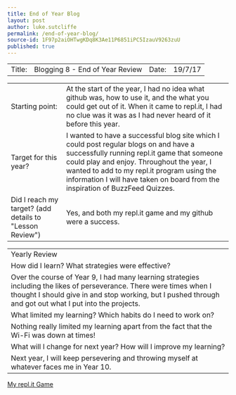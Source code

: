 ```yaml
---
title: End of Year Blog
layout: post
author: luke.sutcliffe
permalink: /end-of-year-blog/
source-id: 1F97p2aiOHTwgKDq8K3Ae11P6851iPC5IzauV9263zuU
published: true
---
```

<table>
  <tr>
    <td>Title:  </td>
    <td>Blogging 8 - End of Year Review</td>
    <td> Date:  </td>
    <td>19/7/17</td>
  </tr>
</table>


<table>
  <tr>
    <td>Starting point:</td>
    <td>At the start of the year, I had no idea what github was, how to use it, and the what you could get out of it. When it came to repl.it, I had no clue was it was as I had never heard of it before this year.</td>
  </tr>
  <tr>
    <td>Target for this year?</td>
    <td>I wanted to have a successful blog site which I could post regular blogs on and have a successfully running repl.it game that someone could play and enjoy. Throughout the year, I wanted to add to my repl.it program using the information I will have taken on board from the inspiration of BuzzFeed Quizzes.</td>
  </tr>
  <tr>
    <td>Did I reach my target? 
(add details to "Lesson Review")</td>
    <td>Yes, and both my repl.it game and my github were a success.</td>
  </tr>
</table>


<table>
  <tr>
    <td>Yearly Review</td>
  </tr>
  <tr>
    <td>How did I learn? What strategies were effective?</td>
  </tr>
  <tr>
    <td>Over the course of Year 9, I had many learning strategies including the likes of perseverance. There were times when I thought I should give in and stop working, but I pushed through and got out what I put into the projects.</td>
  </tr>
  <tr>
    <td>What limited my learning? Which habits do I need to work on? </td>
  </tr>
  <tr>
    <td>Nothing really limited my learning apart from the fact that the Wi-Fi was down at times!
</td>
  </tr>
  <tr>
    <td>What will I change for next year? How will I improve my learning?</td>
  </tr>
  <tr>
    <td>Next year, I will keep persevering and throwing myself at whatever faces me in Year 10.</td>
  </tr>
</table>


[My repl.it Game](https://repl.it/H66B/3)

